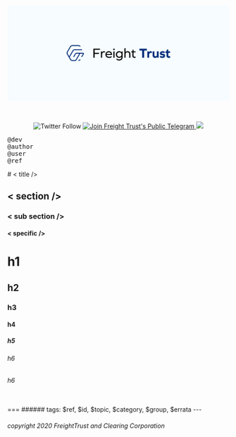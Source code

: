 <!-- COPYRIGHT 2020 - FREIGHTTRUST AND CLEARING CORPORATION
        ALL RIGHTS RESERVED 
    -->
<!-- FREIGHT TRUST HEADER AREA DEFAULTS  -->
<!-- FREIGHT TRUST BANNER IMAGE -->
<p   align="center">

<img   src="https://raw.githubusercontent.com/freight-trust/branding/master/images/optimized_github_repo_card.png">
</p>
<br>
<!-- FREIGHT TRUST BANNER IMAGE -->
<!-- Badges Start -->
<p   align="center">
<img   alt="Twitter Follow"   src="https://img.shields.io/twitter/follow/freighttrustnet?label=%40FreightTrustNet&style=social">
 <a   href="https://t.me/freighttrust">
 <img   alt="Join Freight Trust's Public Telegram"   src="https://img.shields.io/badge/telegram-%40freighttrust-blue">
 </a>
<img   src="https://img.shields.io/github/package-json/keywords/freight-trust/tdocs">
</p>
<!-- Badges End -->
<!-- FREIGHT TRUST HEADER AREA DEFAULTS END -->
<page />
<pre>
@dev
@author
@user
@ref
</pre>
# < title />


## < section />

### < sub section />

#### < specific />

# h1

## h2   

### h3   

#### h4   

##### h5   

###### h6   

###### h6   
   
    
    
<br>
===
###### tags: $ref, $id, $topic, $category, $group, $errata
---

###### copyright 2020 FreightTrust and Clearing Corporation


